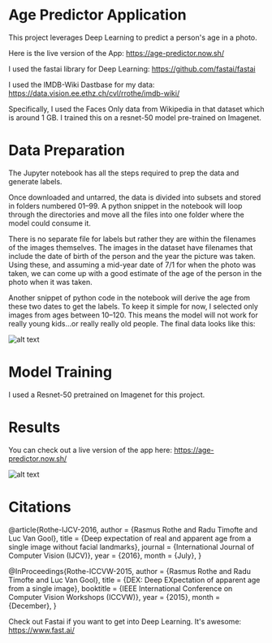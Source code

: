 # Age Predictor Application

This project leverages Deep Learning to predict a person's age in a photo.

Here is the live version of the App: https://age-predictor.now.sh/

I used the fastai library for Deep Learning: https://github.com/fastai/fastai

I used the IMDB-Wiki Dastbase for my data: https://data.vision.ee.ethz.ch/cvl/rrothe/imdb-wiki/

Specifically, I used the Faces Only data from Wikipedia in that dataset which is around 1 GB. I trained this on a resnet-50 model pre-trained on Imagenet.

# Data Preparation

The Jupyter notebook has all the steps required to prep the data and generate labels.

Once downloaded and untarred, the data is divided into subsets and stored in folders numbered 01–99. A python snippet in the notebook will loop through the directories and move all the files into one folder where the model could consume it.

There is no separate file for labels but rather they are within the filenames of the images themselves. The images in the dataset have filenames that include the date of birth of the person and the year the picture was taken. Using these, and assuming a mid-year date of 7/1 for when the photo was taken, we can come up with a good estimate of the age of the person in the photo when it was taken.

Another snippet of python code in the notebook will derive the age from these two dates to get the labels. To keep it simple for now, I selected only images from ages between 10–120. This means the model will not work for really young kids…or really really old people. The final data looks like this:

![alt text](https://github.com/btahir/age-detector/blob/master/data_batch.jpg)

# Model Training

I used a Resnet-50 pretrained on Imagenet for this project.

# Results

You can check out a live version of the app here: https://age-predictor.now.sh/

![alt text](https://github.com/btahir/age-detector/blob/master/example-photo.jpg)


# Citations

@article{Rothe-IJCV-2016,
  author = {Rasmus Rothe and Radu Timofte and Luc Van Gool},
  title = {Deep expectation of real and apparent age from a single image without facial landmarks},
  journal = {International Journal of Computer Vision (IJCV)},
  year = {2016},
  month = {July},
}

@InProceedings{Rothe-ICCVW-2015,
  author = {Rasmus Rothe and Radu Timofte and Luc Van Gool},
  title = {DEX: Deep EXpectation of apparent age from a single image},
  booktitle = {IEEE International Conference on Computer Vision Workshops (ICCVW)},
  year = {2015},
  month = {December},
}

Check out Fastai if you want to get into Deep Learning. It's awesome: https://www.fast.ai/



